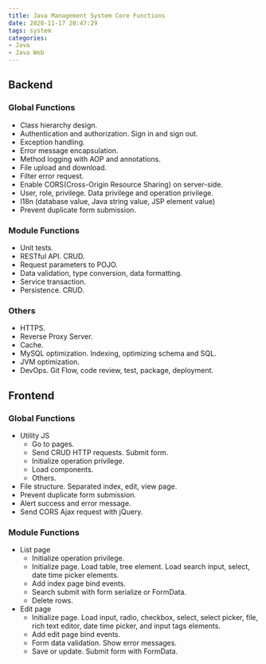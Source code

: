 ```yaml
---
title: Java Management System Core Functions
date: 2020-11-17 20:47:29
tags: system
categories: 
- Java
- Java Web
---
```


## Backend

### Global Functions

- Class hierarchy design.
- Authentication and authorization. Sign in and sign out.
- Exception handling.
- Error message encapsulation.
- Method logging with AOP and annotations.
- File upload and download.
- Filter error request.
- Enable CORS(Cross-Origin Resource Sharing) on server-side.
- User, role, privilege. Data privilege and operation privilege.
- I18n (database value, Java string value, JSP element value)
- Prevent duplicate form submission.

### Module Functions

- Unit tests.
- RESTful API. CRUD.
- Request parameters to POJO.
- Data validation, type conversion, data formatting.
- Service transaction.
- Persistence. CRUD.

### Others

- HTTPS. 
- Reverse Proxy Server.
- Cache.
- MySQL optimization. Indexing, optimizing schema and SQL.
- JVM optimization.
- DevOps. Git Flow, code review, test, package, deployment.

## Frontend

### Global Functions

- Utility JS
  - Go to pages.
  - Send CRUD HTTP requests. Submit form.
  - Initialize operation privilege.
  - Load components.
  - Others.
- File structure. Separated index, edit, view page.
- Prevent duplicate form submission.
- Alert success and error message.
- Send CORS Ajax request with jQuery.

### Module Functions

- List page
  - Initialize operation privilege.
  - Initialize page. Load table, tree element. Load search input, select, date time picker elements.
  - Add index page bind events.
  - Search submit with form serialize or FormData.
  - Delete rows.
- Edit page
  - Initialize page. Load input, radio, checkbox, select, select picker, file, rich text editor, date time picker, and input tags elements.
  - Add edit page bind events.
  - Form data validation. Show error messages.
  - Save or update. Submit form with FormData.

